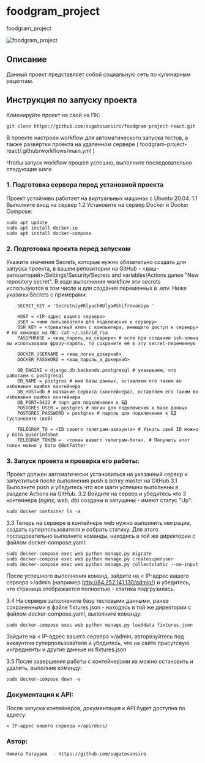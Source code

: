 # foodgram_project

foodgram_project

![foodgram_project](https://github.com/sugatosansiro/foodgram-project-react/actions/workflows/main.yml/badge.svg)

## Описание

Данный проект представляет собой социальную сеть по кулинарным рецептам. 


## Инструкция по запуску проекта
Клиенируйте проект на свой на ПК:
```
git clone https://github.com/sugatosansiro/foodgram-project-react.git
```
В проекте настроен workflow для автоматического запуска тестов, а также развертки проекта на удаленном сервере 
( foodgram-project-react/.github/workflows/main.yml )

Чтобы запуск workflow прошел успешно, выполните последовательно следующие шаги

### 1. Подготовка сервера перед установкой проекта
Проект устойчиво работает на виртуальных машинах с Ubuntu 20.04.
1.1 Выполните вход на сервер
1.2 Установите на сервер Docker и Docker Compose:
```
sudo apt update
sudo apt install docker.io
sudo apt install docker-compose
```
### 2. Подготовка проекта перед запуском
Укажите значения Secrets, которые нужно обязательно создать для запуска проекта, в вашем репозитории на GitHub - <ваш-репозиторий>/Settings/Security/Secrets and variables/Actions далее "New repository secret".
В ходе выполнения workflow эти secrets используются в том числе и для создания переменных в .env.
Ниже указаны Secrets с примерами:
```
    SECRET_KEY = 'Secretniy#Klyuch#Dlya#Shifrovaniya ' 
    
    HOST = <IP-адрес вашего сервера>
    USER = <имя пользователя для подключения к серверу>
    SSH_KEY = <приватный ключ с компьютера, имеющего доступ к серверу> # по команде на ПК: cat ~/.ssh/id_rsa
    PASSPHRASE = <ваш_пароль_на_севрере> # если при создании ssh-ключа вы использовали фразу-пароль, то сохраните её в эту secret-переменную 

    DOCKER_USERNAME = <ваш_логин_докерхаб>
    DOCKER_PASSWORD = <ваш_пароль_в_докерхаб>

    DB_ENGINE = django.db.backends.postgresql # указываем, что работаем с postgresql
    DB_NAME = postgres # имя базы данных, оставляем его таким во избежании ошибок контейнера
    DB_HOST=db # название сервиса (контейнера), оставляем его таким во избежании ошибок контейнера
    DB_PORT=5432 # порт для подключения к БД
    POSTGRES_USER = postgres # логин для подключения к базе данных
    POSTGRES_PASSWORD = postgres # пароль для подключения к БД (установите свой)

    TELEGRAM_TO = <ID своего телеграм-аккаунта> # Узнать свой ID можно у бота @userinfobot
    TELEGRAM_TOKEN =  <токен вашего телеграм-бота>. # Получить этот токен можно у бота @BotFather
```

### 3. Запуск проекта и проверка его работы:
Проект должен автоматически установиться на указанный сервер и запуститься после выполнения push в ветку master на GitHub
3.1 Выполните push и убедитесь что все шаги успешно выполнены в разделе Actions на GitHub.
3.2 Войдите на сервер и убедитесь что 3 контейнера (*nginx*, *web*, *db*) созданы и запущены - имеют статус "Up":
```
sudo docker container ls -a
```
3.3 Теперь на сервере в контейнере web нужно выполнить миграции, создать суперпользователя и собрать статику.
Для этого последовательно выполните команды, находясь в той же директории с файлом docker-compose.yaml:
```
sudo docker-compose exec web python manage.py migrate
sudo docker-compose exec web python manage.py createsuperuser
sudo docker-compose exec web python manage.py collectstatic --no-input 
```
После успешного выполнения команд, зайдите на < IP-адрес вашего сервера >/admin (например http://84.252.141.130/admin/) и убедитесь, что страница отображается полностью - статика подгрузилась.

3.4 На сервере заполнените базу тестовыми данными, ранее сохраненными в файле fixtures.json - находясь в той же директории с файлом docker-compose.yaml, выполните команду:
```
sudo docker-compose exec web python manage.py loaddata fixtures.json
```
Зайдите на < IP-адрес вашего сервера >/admin, авторизуйтесь под аккаунтом суперпользователя и убедитесь, что на сайте присутсвую ингредиенты и другие данные из fixtures.json

3.5 После завершения работы с контейнерами их можно остановить и удалить, выполнив команду:
```
sudo docker-compose down -v 
```


### Документация к API:
После запуска контейнеров, документация к API будет доступна по адресу:  
```
< IP-адрес вашего сервера >/api/docs/

```

### Автор:
```
Никита Татауров  - https://github.com/sugatosansiro
```
